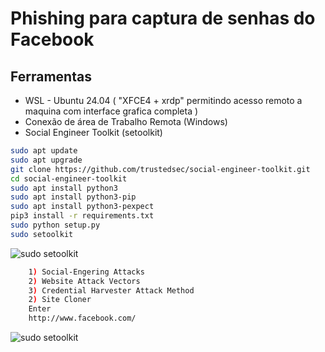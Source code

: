 # Phishing para captura de senhas do Facebook

## Ferramentas

- WSL - Ubuntu 24.04 ( "XFCE4 + xrdp" permitindo acesso remoto a maquina com interface grafica completa )
- Conexão de área de Trabalho Remota (Windows)
- Social Engineer Toolkit (setoolkit)


```bash
sudo apt update
sudo apt upgrade
git clone https://github.com/trustedsec/social-engineer-toolkit.git
cd social-engineer-toolkit
sudo apt install python3
sudo apt install python3-pip
sudo apt install python3-pexpect
pip3 install -r requirements.txt
sudo python setup.py
sudo setoolkit
```
![sudo setoolkit](1.png)
```bash
    1) Social-Engering Attacks
    2) Website Attack Vectors
    3) Credential Harvester Attack Method
    2) Site Cloner
    Enter
    http://www.facebook.com/
```
![sudo setoolkit](2.png)